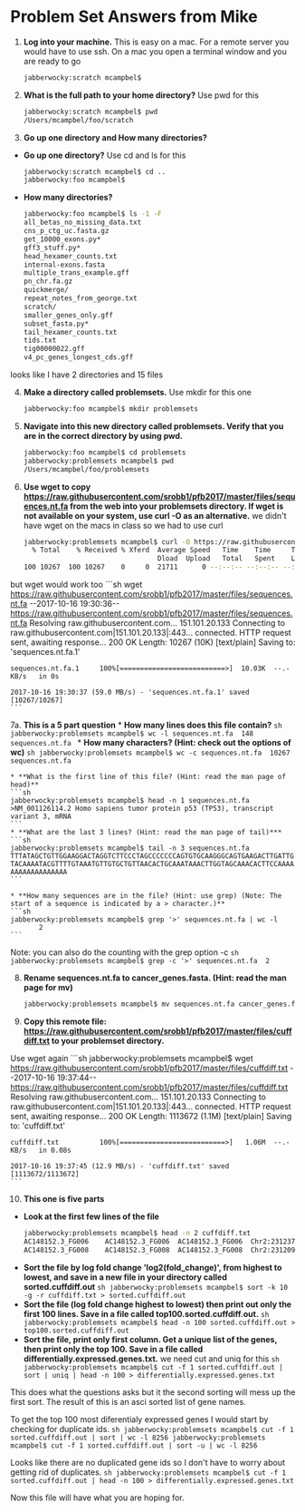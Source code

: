 Problem Set Answers from Mike
=============================

1. **Log into your machine.** 
This is easy on a mac. For a remote server you would have to use ssh. On a mac you open a terminal window and you are ready to go
     ```sh
     jabberwocky:scratch mcampbel$
     ```

2. **What is the full path to your home directory?**
Use pwd for this
	```sh
	jabberwocky:scratch mcampbel$ pwd
	/Users/mcampbel/foo/scratch
	```
3. **Go up one directory and How many directories?**
 * **Go up one directory?**
       	  Use cd and ls for this
	```sh
	jabberwocky:scratch mcampbel$ cd ..
	jabberwocky:foo mcampbel$
	```
 * **How many directories?**
   
	```sh
	jabberwocky:foo mcampbel$ ls -1 -F
	all_betas_no_missing_data.txt
	cns_p_ctg_uc.fasta.gz
	get_10000_exons.py*
	gff3_stuff.py*
	head_hexamer_counts.txt
	internal-exons.fasta
	multiple_trans_example.gff
	pn_chr.fa.gz
	quickmerge/
	repeat_notes_from_george.txt
	scratch/
	smaller_genes_only.gff
	subset_fasta.py*
	tail_hexamer_counts.txt
	tids.txt
	tig00000022.gff
	v4_pc_genes_longest_cds.gff
	```
looks like I have 2 directories and 15 files

4. **Make a directory called problemsets.**
Use mkdir for this one
	```sh
	jabberwocky:foo mcampbel$ mkdir problemsets
	```
5. **Navigate into this new directory called problemsets. Verify that you are in the correct directory by using pwd.** 
	```sh
	jabberwocky:foo mcampbel$ cd problemsets
	jabberwocky:problemsets mcampbel$ pwd
	/Users/mcampbel/foo/problemsets
	```
6. **Use wget to copy https://raw.githubusercontent.com/srobb1/pfb2017/master/files/sequences.nt.fa from the web into your problemsets directory. If wget is not available on your system, use curl -O as an alternative.**
we didn't have wget on the macs in class so we had to use curl
	```sh
	jabberwocky:problemsets mcampbel$ curl -O https://raw.githubusercontent.com/srobb1/pfb2017/master/files/sequences.nt.fa
	  % Total    % Received % Xferd  Average Speed   Time    Time     Time  Current
	                                 Dload  Upload   Total   Spent    Left  Speed
	100 10267  100 10267    0     0  21711      0 --:--:-- --:--:-- --:--:--  113k
	```
but wget would work too
	```sh
	wget https://raw.githubusercontent.com/srobb1/pfb2017/master/files/sequences.nt.fa
	--2017-10-16 19:30:36--  https://raw.githubusercontent.com/srobb1/pfb2017/master/files/sequences.nt.fa
	Resolving raw.githubusercontent.com... 151.101.20.133
	Connecting to raw.githubusercontent.com|151.101.20.133|:443... connected.
	HTTP request sent, awaiting response... 200 OK
	Length: 10267 (10K) [text/plain]
	Saving to: 'sequences.nt.fa.1'
	
	sequences.nt.fa.1     100%[==========================>]  10.03K  --.-KB/s   in 0s     
	
	2017-10-16 19:30:37 (59.0 MB/s) - 'sequences.nt.fa.1' saved [10267/10267]
	```
7a. **This is a 5 part question** 
    * **How many lines does this file contain?**
	```sh
	jabberwocky:problemsets mcampbel$ wc -l sequences.nt.fa 
	     148 sequences.nt.fa
	```
    * **How many characters? (Hint: check out the options of wc)**
	```sh
	jabberwocky:problemsets mcampbel$ wc -c sequences.nt.fa 
	   10267 sequences.nt.fa
	```

    * **What is the first line of this file? (Hint: read the man page of head)**
	```sh
	jabberwocky:problemsets mcampbel$ head -n 1 sequences.nt.fa 
	>NM_001126114.2 Homo sapiens tumor protein p53 (TP53), transcript variant 3, mRNA
	```
    * **What are the last 3 lines? (Hint: read the man page of tail)***
	```sh
	jabberwocky:problemsets mcampbel$ tail -n 3 sequences.nt.fa 
	TTTATAGCTGTTGGAAGGACTAGGTCTTCCCTAGCCCCCCCAGTGTGCAAGGGCAGTGAAGACTTGATTG
	TACAAAATACGTTTTGTAAATGTTGTGCTGTTAACACTGCAAATAAACTTGGTAGCAAACACTTCCAAAA
	AAAAAAAAAAAAAA
	```

    * **How many sequences are in the file? (Hint: use grep) (Note: The start of a sequence is indicated by a > character.)**
	```sh
	jabberwocky:problemsets mcampbel$ grep '>' sequences.nt.fa | wc -l
	       2
	```
Note: you can also do the counting with the grep option -c
	```sh
	jabberwocky:problemsets mcampbel$ grep -c '>' sequences.nt.fa 
	2
	```

8. **Rename sequences.nt.fa to cancer_genes.fasta. (Hint: read the man page for mv)** 
	```sh
	jabberwocky:problemsets mcampbel$ mv sequences.nt.fa cancer_genes.fasta
	```
9. **Copy this remote file: https://raw.githubusercontent.com/srobb1/pfb2017/master/files/cuffdiff.txt to your problemset directory.**

Use wget again
	```sh
	jabberwocky:problemsets mcampbel$ wget https://raw.githubusercontent.com/srobb1/pfb2017/master/files/cuffdiff.txt
	--2017-10-16 19:37:44--  https://raw.githubusercontent.com/srobb1/pfb2017/master/files/cuffdiff.txt
	Resolving raw.githubusercontent.com... 151.101.20.133
	Connecting to raw.githubusercontent.com|151.101.20.133|:443... connected.
	HTTP request sent, awaiting response... 200 OK
	Length: 1113672 (1.1M) [text/plain]
	Saving to: 'cuffdiff.txt'
	
	cuffdiff.txt          100%[==========================>]   1.06M  --.-KB/s   in 0.08s  
	
	2017-10-16 19:37:45 (12.9 MB/s) - 'cuffdiff.txt' saved [1113672/1113672]
	```

10. **This one is five parts** 
  * **Look at the first few lines of the file**
	```sh
	jabberwocky:problemsets mcampbel$ head -n 2 cuffdiff.txt 
	AC148152.3_FG006	AC148152.3_FG006  AC148152.3_FG006	Chr2:231237971-231241387	B73.s	Mo17.s	NOTEST	0.0125804 0 -1.79769e+308 -1.79769e+308 0.32736 1 no
	AC148152.3_FG008	AC148152.3_FG008  AC148152.3_FG008	Chr2:231209190-231213723	B73.s	Mo17.s	OK	5.83386	  0.0236324	  -5.50882	4.61463.93829e-06 0.000124139 yes
	```
   * **Sort the file by log fold change 'log2(fold_change)', from highest to lowest, and save in a new file in your directory called sorted.cuffdiff.out**
	```sh
	jabberwocky:problemsets mcampbel$ sort -k 10 -g -r cuffdiff.txt > sorted.cuffdiff.out
	```
   * **Sort the file (log fold change highest to lowest) then print out only the first 100 lines. Save in a file called top100.sorted.cuffdiff.out.**
	```sh
	jabberwocky:problemsets mcampbel$ head -n 100 sorted.cuffdiff.out > top100.sorted.cuffdiff.out
	```
   * **Sort the file, print only first column. Get a unique list of the genes, then print only the top 100. Save in a file called differentially.expressed.genes.txt.**
we need cut and uniq for this
	```sh
	jabberwocky:problemsets mcampbel$ cut -f 1 sorted.cuffdiff.out | sort | uniq | head -n 100 > differentially.expressed.genes.txt
	```

This does what the questions asks but it the second sorting will mess up the first sort. The result of this is an asci sorted list of gene names.  

To get the top 100 most diferentialy expressed genes I would start by checking for duplicate ids.
	```sh
	jabberwocky:problemsets mcampbel$ cut -f 1 sorted.cuffdiff.out | sort | wc -l
	    8256
	jabberwocky:problemsets mcampbel$ cut -f 1 sorted.cuffdiff.out | sort -u | wc -l
	    8256
	```

Looks like there are no duplicated gene ids so I don't have to worry about getting rid of duplicates.
	```sh
	jabberwocky:problemsets mcampbel$ cut -f 1 sorted.cuffdiff.out | head -n 100 > differentially.expressed.genes.txt
	```

Now this file will have what you are hoping for.

